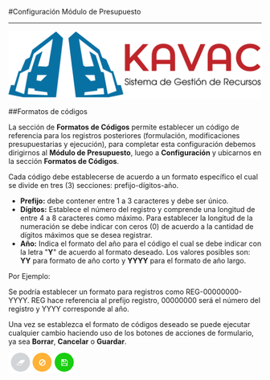 #Configuración Módulo de Presupuesto 
************************************

![Screenshot](../img/logokavac.png#imagen)

##Formatos de códigos

La sección de **Formatos de Códigos** permite establecer un código de referencia para los registros posteriores (formulación, modificaciones presupuestarias y ejecución), para completar esta configuración debemos dirigirnos al **Módulo de Presupuesto**, luego a **Configuración** y ubicarnos en la sección **Formatos de Códigos**.

Cada código debe establecerse de acuerdo a un formato específico el cual se divide en tres (3) secciones: prefijo-dígitos-año.

- **Prefijo:** debe contener entre 1 a 3 caracteres y debe ser único.
- **Dígitos:** Establece el número del registro y comprende una longitud de entre 4 a 8 caracteres como máximo. Para establecer la longitud de la numeración se debe indicar con ceros (0) de acuerdo a la cantidad de dígitos máximos que se desea registrar.
- **Año:** Indica el formato del año para el código el cual se debe indicar con la letra "**Y**" de acuerdo al formato deseado. Los valores posibles son: **YY** para formato de año corto y **YYYY** para el formato de año largo.

Por Ejemplo:

Se podría establecer un formato para registros como REG-00000000-YYYY. REG hace referencia al prefijo registro, 00000000 será el número del registro y YYYY corresponde al año.

Una vez se establezca el formato de códigos deseado se puede ejecutar cualquier cambio haciendo uso de los botones de acciones de formulario, ya sea **Borrar**, **Cancelar** o **Guardar**. 

![Screenshot](../img/form_actions.png#imagen)
